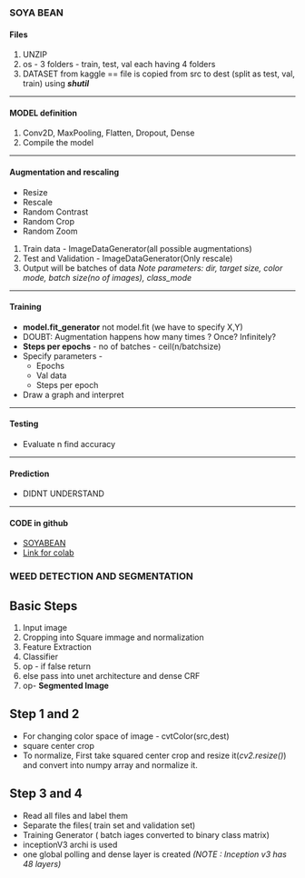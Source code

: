 ### SOYA BEAN
#### Files 
1. UNZIP
1. os - 3 folders - train, test, val each having 4 folders
1. DATASET from kaggle == file is copied from src to dest (split as test, val, train) using ***shutil***
---
#### MODEL definition
1. Conv2D, MaxPooling, Flatten, Dropout, Dense
1. Compile the model
---
#### Augmentation and rescaling
- Resize
- Rescale
- Random Contrast
- Random Crop
- Random Zoom
1. Train data - ImageDataGenerator(all possible augmentations)
1. Test and Validation - ImageDataGenerator(Only rescale)
1. Output will be batches of data
*Note parameters: dir, target size, color mode, batch size(no of images), class_mode*
---
#### Training
- **model.fit_generator** not model.fit (we have to specify X,Y)
- DOUBT: Augmentation happens how many times ? Once? Infinitely?
- **Steps per epochs** - no of batches - ceil(n/batchsize)
- Specify parameters -
    - Epochs
    - Val data
    - Steps per epoch
- Draw a graph and interpret
---
#### Testing 
- Evaluate n find accuracy
---
#### Prediction
- DIDNT UNDERSTAND
---
#### CODE in github

- [SOYABEAN](https://github.com/carlavm/Weed-and-Crop-detection-CNN/blob/master/Weed%20detection%20CNN.ipynb)
- [Link for colab](https://colab.research.google.com/drive/1Pe9_4JG80J94L1HxVBm9IJf2J43pgr6Q#scrollTo=05OhIjytzEFr)


### WEED DETECTION AND SEGMENTATION
## Basic Steps
1. Input image
1. Cropping into Square immage and normalization
1. Feature Extraction
1. Classifier
1. op - if false return
1. else pass into unet architecture and dense CRF
1. op- **Segmented Image**

## Step 1 and 2
- For changing color space of image - cvtColor(src,dest)
- square center crop 
- To  normalize, First take squared center crop and resize it(*cv2.resize()*) and convert into numpy array and normalize it.

## Step 3 and 4
- Read all files and label them
- Separate the files( train set and validation set)
- Training Generator ( batch iages converted to binary class matrix)
- inceptionV3 archi is used
- one global polling and dense layer is created
*(NOTE : Inception v3  has 48 layers)*

